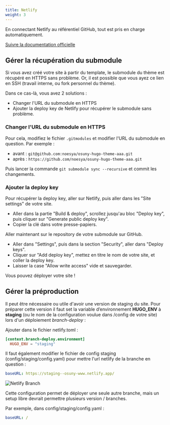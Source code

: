 ```yaml
---
title: Netlify
weight: 3
---
```


En connectant Netlify au référentiel GitHub, tout est pris en charge automatiquement.

[Suivre la documentation officielle](https://docs.netlify.com/welcome/add-new-site/#import-from-an-existing-repository)

## Gérer la récupération du submodule

Si vous avez créé votre site à partir du template, le submodule du thème est récupéré en HTTPS sans problème. Or, il est possible que vous ayez ce lien en SSH (travail interne, ou fork personnel du thème).

Dans ce cas-là, vous avez 2 solutions :
- Changer l'URL du submodule en HTTPS
- Ajouter la deploy key de Netlify pour récupérer le submodule sans problème.

### Changer l'URL du submodule en HTTPS

Pour cela, modifiez le fichier `.gitmodules` et modifier l'URL du submodule en question. Par exemple :
- avant : `git@github.com:noesya/osuny-hugo-theme-aaa.git`
- après : `https://github.com/noesya/osuny-hugo-theme-aaa.git`

Puis lancer la commande `git submodule sync --recursive` et commit les changements.

### Ajouter la deploy key

Pour récupérer la deploy key, aller sur Netlify, puis aller dans les "Site settings" de votre site.

- Aller dans la partie "Build & deploy", scrollez jusqu'au bloc "Deploy key", puis cliquer sur "Generate public deploy key".
- Copier la clé dans votre presse-papiers.

Aller maintenant sur le repository de votre submodule sur GitHub.

- Aller dans "Settings", puis dans la section "Security", aller dans "Deploy keys".
- Cliquer sur "Add deploy key", mettez en titre le nom de votre site, et coller la deploy key.
- Laisser la case "Allow write access" vide et sauvegarder.

Vous pouvez déployer votre site !

## Gérer la préproduction

Il peut être nécessaire ou utile d'avoir une version de staging du site. Pour préparer cette version il faut set la variable d’environnement **HUGO_ENV** à **staging** (ou le nom de la configuration voulue dans /config de votre site) lors d'un déploiement *branch-deploy* :

Ajouter dans le fichier netlify.toml :

```toml
[context.branch-deploy.environment]
  HUGO_ENV = "staging"
```

Il faut également modifier le fichier de config staging (config/staging/config.yaml) pour mettre l'url netlify de la branche en question :

```yaml
baseURL: https://staging--osuny-www.netlify.app/
```

![Netlify Branch](/static/images/v1_to_v2-netlify-branches.png)

Cette configuration permet de déployer une seule autre branche, mais un setup libre devrait permettre plusieurs version / branches.

Par exemple, dans config/staging/config.yaml :

```yaml
baseURL: /
```
